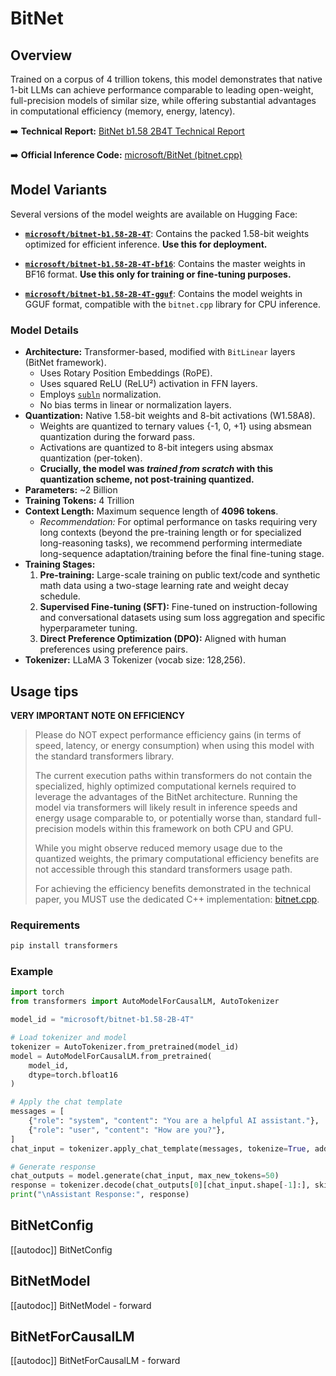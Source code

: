 <!--Copyright 2025 The BitNet Team and The HuggingFace Team. All rights reserved.

Licensed under the Apache License, Version 2.0 (the "License"); you may not use this file except in compliance with
the License. You may obtain a copy of the License at

http://www.apache.org/licenses/LICENSE-2.0

Unless required by applicable law or agreed to in writing, software distributed under the License is distributed on
an "AS IS" BASIS, WITHOUT WARRANTIES OR CONDITIONS OF ANY KIND, either express or implied. See the License for the
specific language governing permissions and limitations under the License.

⚠️ Note that this file is in Markdown but contain specific syntax for our doc-builder (similar to MDX) that may not be
rendered properly in your Markdown viewer.

-->

# BitNet

## Overview

Trained on a corpus of 4 trillion tokens, this model demonstrates that native 1-bit LLMs can achieve performance comparable to leading open-weight, full-precision models of similar size, while offering substantial advantages in computational efficiency (memory, energy, latency).

➡️ **Technical Report:** [BitNet b1.58 2B4T Technical Report](https://huggingface.co/papers/2504.12285)

➡️ **Official Inference Code:** [microsoft/BitNet (bitnet.cpp)](https://github.com/microsoft/BitNet)

## Model Variants

Several versions of the model weights are available on Hugging Face:

* [**`microsoft/bitnet-b1.58-2B-4T`**](https://huggingface.co/microsoft/bitnet-b1.58-2B-4T): Contains the packed 1.58-bit weights optimized for efficient inference. **Use this for deployment.**

* [**`microsoft/bitnet-b1.58-2B-4T-bf16`**](https://huggingface.co/microsoft/bitnet-b1.58-2B-4T-bf16): Contains the master weights in BF16 format. **Use this only for training or fine-tuning purposes.**

* [**`microsoft/bitnet-b1.58-2B-4T-gguf`**](https://huggingface.co/microsoft/bitnet-b1.58-2B-4T-gguf): Contains the model weights in GGUF format, compatible with the `bitnet.cpp` library for CPU inference.


### Model Details


* **Architecture:** Transformer-based, modified with `BitLinear` layers (BitNet framework).
    * Uses Rotary Position Embeddings (RoPE).
    * Uses squared ReLU (ReLU²) activation in FFN layers.
    * Employs [`subln`](https://proceedings.mlr.press/v202/wang23u.html) normalization.
    * No bias terms in linear or normalization layers.
* **Quantization:** Native 1.58-bit weights and 8-bit activations (W1.58A8).
    * Weights are quantized to ternary values {-1, 0, +1} using absmean quantization during the forward pass.
    * Activations are quantized to 8-bit integers using absmax quantization (per-token).
    * **Crucially, the model was *trained from scratch* with this quantization scheme, not post-training quantized.**
* **Parameters:** ~2 Billion
* **Training Tokens:** 4 Trillion
*   **Context Length:** Maximum sequence length of **4096 tokens**.
    *   *Recommendation:* For optimal performance on tasks requiring very long contexts (beyond the pre-training length or for specialized long-reasoning tasks), we recommend performing intermediate long-sequence adaptation/training before the final fine-tuning stage.
* **Training Stages:**
    1.  **Pre-training:** Large-scale training on public text/code and synthetic math data using a two-stage learning rate and weight decay schedule.
    2.  **Supervised Fine-tuning (SFT):** Fine-tuned on instruction-following and conversational datasets using sum loss aggregation and specific hyperparameter tuning.
    3.  **Direct Preference Optimization (DPO):** Aligned with human preferences using preference pairs.
* **Tokenizer:** LLaMA 3 Tokenizer (vocab size: 128,256).


## Usage tips


**VERY IMPORTANT NOTE ON EFFICIENCY**

> Please do NOT expect performance efficiency gains (in terms of speed, latency, or energy consumption) when using this model with the standard transformers library.
>
> The current execution paths within transformers do not contain the specialized, highly optimized computational kernels required to leverage the advantages of the BitNet architecture. Running the model via transformers will likely result in inference speeds and energy usage comparable to, or potentially worse than, standard full-precision models within this framework on both CPU and GPU.
>
> While you might observe reduced memory usage due to the quantized weights, the primary computational efficiency benefits are not accessible through this standard transformers usage path.
>
> For achieving the efficiency benefits demonstrated in the technical paper, you MUST use the dedicated C++ implementation: [bitnet.cpp](https://github.com/microsoft/BitNet).

### Requirements

```bash
pip install transformers
```

### Example

```python
import torch
from transformers import AutoModelForCausalLM, AutoTokenizer

model_id = "microsoft/bitnet-b1.58-2B-4T"

# Load tokenizer and model
tokenizer = AutoTokenizer.from_pretrained(model_id)
model = AutoModelForCausalLM.from_pretrained(
    model_id,
    dtype=torch.bfloat16
)

# Apply the chat template
messages = [
    {"role": "system", "content": "You are a helpful AI assistant."},
    {"role": "user", "content": "How are you?"},
]
chat_input = tokenizer.apply_chat_template(messages, tokenize=True, add_generation_prompt=True, return_tensors="pt").to(model.device)

# Generate response
chat_outputs = model.generate(chat_input, max_new_tokens=50)
response = tokenizer.decode(chat_outputs[0][chat_input.shape[-1]:], skip_special_tokens=True) # Decode only the response part
print("\nAssistant Response:", response)
```


## BitNetConfig

[[autodoc]] BitNetConfig

## BitNetModel

[[autodoc]] BitNetModel
    - forward

## BitNetForCausalLM

[[autodoc]] BitNetForCausalLM
    - forward
